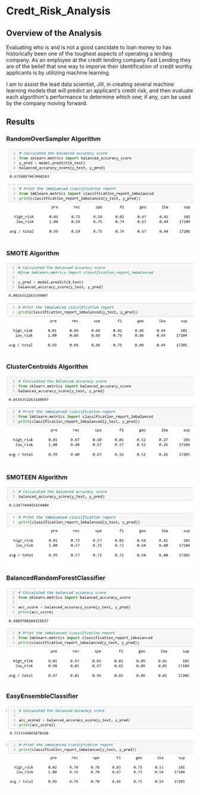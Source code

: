 # Credt_Risk_Analysis
## Overview of the Analysis
Evaluating who is and is not a good cancidate to loan money to has historically been one of the toughest aspects of operating a lending company. As an employee at the credit lending company Fast Lending they are of the belief that one way to imporve their identification of credit worthy applicants is by utilizing machine learning.

I am to assist the lead data scientist, Jill, in creating several machine learning models that will predict an applicant's credit risk, and then evaluate each algorithim's performance to determine which one; if any, can be used by the company moving forward.

## Results
### RandomOverSampler Algorithm
![RandomOverSampler](https://github.com/Caracalla1081/Credt_Risk_Analysis/blob/cd8593e0105710dabebc7608399cb188cee23c57/Images/RandomOverSampler%20Algorithm.png)

### SMOTE Algorithm
![SMOTE](https://github.com/Caracalla1081/Credt_Risk_Analysis/blob/cd8593e0105710dabebc7608399cb188cee23c57/Images/SMOTE%20Algorithm.png)
 
 
 
### ClusterCentroids Algorithm
![ClusterCentroids](https://github.com/Caracalla1081/Credt_Risk_Analysis/blob/cd8593e0105710dabebc7608399cb188cee23c57/Images/ClusterCentroids%20Algorithm.png)
 
 
### SMOTEEN Algorithm
![SMOTEEN](https://github.com/Caracalla1081/Credt_Risk_Analysis/blob/cd8593e0105710dabebc7608399cb188cee23c57/Images/SMOTEEN%20Algorithm.png)
 
 

### BalancedRandomForestClassifier
![BalancedRandomForestClassifier](https://github.com/Caracalla1081/Credt_Risk_Analysis/blob/cd8593e0105710dabebc7608399cb188cee23c57/Images/BalancedRandomForestClassifier%20Algorithm.png)


### EasyEnsembleClassifier
![EasyEnsembleClassifier](https://github.com/Caracalla1081/Credt_Risk_Analysis/blob/cd8593e0105710dabebc7608399cb188cee23c57/Images/EasyEnsembleClassifier%20Algorithm.png)

